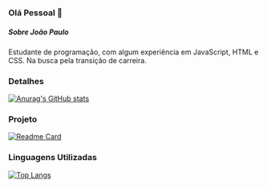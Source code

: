 ### Olá Pessoal 👋

##### Sobre João Paulo
Estudante de programação, com algum experiência em JavaScript, HTML e CSS.
Na busca pela transição de carreira.

### Detalhes
[![Anurag's GitHub stats](https://github-readme-stats.vercel.app/api?username=jotxnha&show_icons=true&theme=merko)](https://github.com/anuraghazra/github-readme-stats)

### Projeto
[![Readme Card](https://github-readme-stats.vercel.app/api/pin/?username=jotxnha&repo=TikTok-Project&theme=merko)](https://github.com/anuraghazra/github-readme-stats)

### Linguagens Utilizadas
[![Top Langs](https://github-readme-stats.vercel.app/api/top-langs/?username=jotxnha&layout=compact&theme=merko)](https://github.com/anuraghazra/github-readme-stats)
